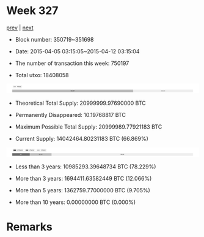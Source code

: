 # Week 327

[prev](week0326.md) | [next](week0328.md)

- Block number: 350719~351698

- Date: 2015-04-05 03:15:05~2015-04-12 03:15:04

- The number of transaction this week: 750197

- Total utxo: 18408058

![](../images/mined_week0327.png)

- Theoretical Total Supply: 20999999.97690000 BTC

- Permanently Disappeared: 10.19768817 BTC

- Maximum Possible Total Supply: 20999989.77921183 BTC

- Current Supply: 14042464.80231183 BTC (66.869%)

![](../images/year_week0327.png)


- Less than 3 years: 10985293.39648734 BTC (78.229%)

- More than 3 years: 1694411.63582449 BTC (12.066%)

- More than 5 years: 1362759.77000000 BTC (9.705%)

- More than 10 years: 0.00000000 BTC (0.000%)

# Remarks

